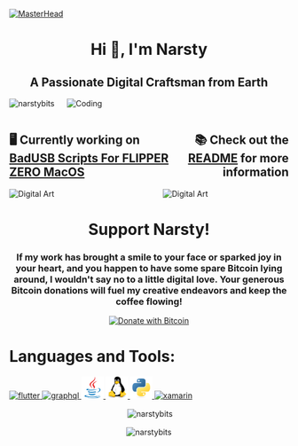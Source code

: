 [![MasterHead](https://botanicalpaperworks.com/wp-content/uploads/legacy/EarthBanner.jpg)](https://github.com/narstybits)
<h1 align="center">Hi 👋, I'm Narsty</h1>
<h2 align="center">A Passionate Digital Craftsman from Earth</h3>
<img align="right" alt="Coding" width="400" src="https://thumbs.gfycat.com/KindDistortedIrrawaddydolphin-size_restricted.gif">
<p align="left"> <img src="https://komarev.com/ghpvc/?username=narstybits&label=Profile%20views&color=0e75b6&style=flat" alt="narstybits" /> </p>
<div style="display: flex; justify-content: space-between; align-items: center;">
  <h2 style="text-align: left;">🖥️ Currently working on <a href="https://github.com/narstybits/MacOS-DuckyScripts">BadUSB Scripts For FLIPPER ZERO MacOS</a></h2>
  <h2 style="text-align: right;">📚 Check out the <a href="https://github.com/narstybits/MacOS-DuckyScripts/blob/main/README.md">README</a> for more information</h2>
</div>

   
<div style="display: flex;">
  <img src="https://media.giphy.com/media/YoWU8YpMx46ECcLwNx/giphy.gif" alt="Digital Art" style="width: 55%;">
  <img src="https://media.giphy.com/media/3oKIPic2BnoVZkRla8/giphy.gif" alt="Digital Art" style="width: 45%;">
  <div style="flex-grow: 1;"></div>
</div>




















  

  
  
  <div style="text-align: center;">
  <h1>Support Narsty!</h1>
  <h3>If my work has brought a smile to your face or sparked joy in your heart, and you happen to have some spare Bitcoin lying around, I wouldn't say no to a little digital love. Your generous Bitcoin donations will fuel my creative endeavors and keep the coffee flowing!</h3>
  
  <a href="https://www.blockonomics.co/pay-url/5106312c7ce343bb">
    <img src="https://www.opennode.com/blog/wp-content/uploads/2020/04/donate-button-small-1.png" alt="Donate with Bitcoin" width="290">
  <a>
<div>

  
</div>




<h1 align="left">Languages and Tools:</h3>
<p align="left"> <a href="https://flutter.dev" target="_blank" rel="noreferrer"> <img src="https://www.vectorlogo.zone/logos/flutterio/flutterio-icon.svg" alt="flutter" width="40" height="40"/> </a> <a href="https://graphql.org" target="_blank" rel="noreferrer"> <img src="https://www.vectorlogo.zone/logos/graphql/graphql-icon.svg" alt="graphql" width="40" height="40"/> </a> <a href="https://www.java.com" target="_blank" rel="noreferrer"> <img src="https://raw.githubusercontent.com/devicons/devicon/master/icons/java/java-original.svg" alt="java" width="40" height="40"/> </a> <a href="https://www.linux.org/" target="_blank" rel="noreferrer"> <img src="https://raw.githubusercontent.com/devicons/devicon/master/icons/linux/linux-original.svg" alt="linux" width="40" height="40"/> </a> <a href="https://www.python.org" target="_blank" rel="noreferrer"> <img src="https://raw.githubusercontent.com/devicons/devicon/master/icons/python/python-original.svg" alt="python" width="40" height="40"/> </a> <a href="https://dotnet.microsoft.com/apps/xamarin" target="_blank" rel="noreferrer"> <img src="https://raw.githubusercontent.com/detain/svg-logos/780f25886640cef088af994181646db2f6b1a3f8/svg/xamarin.svg" alt="xamarin" width="40" height="40"/> </a> </p>

<p>&nbsp;<img align="center" src="https://github-readme-stats.vercel.app/api?username=narstybits&show_icons=true&locale=en" alt="narstybits" /></p>

<p><img align="center" src="https://github-readme-streak-stats.herokuapp.com/?user=narstybits&" alt="narstybits" /></p>
